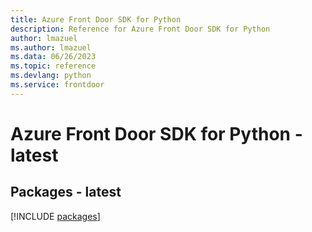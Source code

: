 ```yaml
---
title: Azure Front Door SDK for Python
description: Reference for Azure Front Door SDK for Python
author: lmazuel
ms.author: lmazuel
ms.data: 06/26/2023
ms.topic: reference
ms.devlang: python
ms.service: frontdoor
---
```

# Azure Front Door SDK for Python - latest
## Packages - latest
[!INCLUDE [packages](front-door-index.md)]